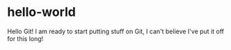 # hello-world
Hello Git!
I am ready to start putting stuff on Git, I can't believe I've put it off for this long!
